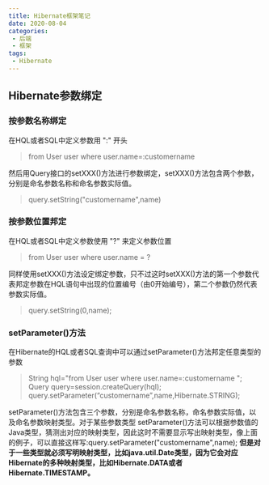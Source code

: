```yaml
--- 
title: Hibernate框架笔记
date: 2020-08-04
categories: 
 - 后端
 - 框架
tags: 
 - Hibernate
---
```



## Hibernate参数绑定

### 按参数名称绑定
在HQL或者SQL中定义参数用 ":" 开头
> from User user where user.name=:customername

然后用Query接口的setXXX()方法进行参数绑定，setXXX()方法包含两个参数，分别是命名参数名称和命名参数实际值。
> query.setString("customername",name)

### 按参数位置邦定
在HQL或者SQL中定义参数使用 "?" 来定义参数位置
> from User user where user.name = ?

同样使用setXXX()方法设定绑定参数，只不过这时setXXX()方法的第一个参数代表邦定参数在HQL语句中出现的位置编号（由0开始编号），第二个参数仍然代表参数实际值。
> query.setString(0,name);

### setParameter()方法
在Hibernate的HQL或者SQL查询中可以通过setParameter()方法邦定任意类型的参数
> String hql="from User user where user.name=:customername ";<br/>
> Query query=session.createQuery(hql);<br/>
> query.setParameter(“customername”,name,Hibernate.STRING);<br/>

setParameter()方法包含三个参数，分别是命名参数名称，命名参数实际值，以及命名参数映射类型。对于某些参数类型 setParameter()方法可以根据参数值的Java类型，猜测出对应的映射类型，因此这时不需要显示写出映射类型，像上面的例子，可以直接这样写:query.setParameter("customername",name);
**但是对于一些类型就必须写明映射类型，比如java.util.Date类型，因为它会对应Hibernate的多种映射类型，比如Hibernate.DATA或者Hibernate.TIMESTAMP。**




